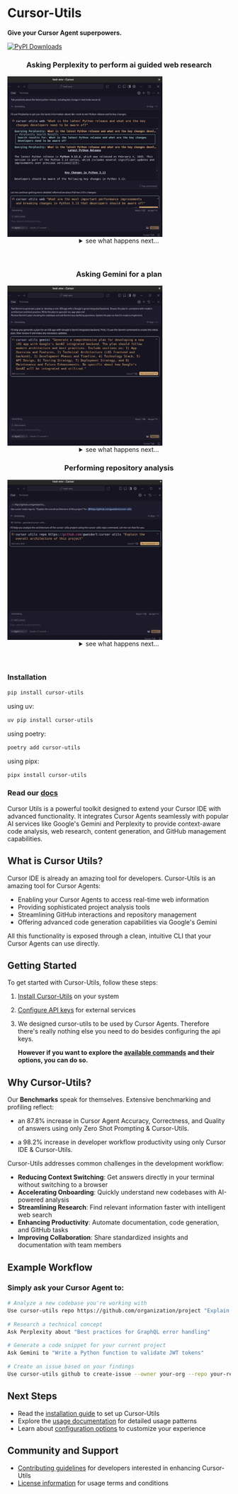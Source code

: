 # Cursor-Utils

**Give your Cursor Agent superpowers.**

[![PyPI Downloads](https://static.pepy.tech/badge/cursor-utils)](https://pepy.tech/projects/cursor-utils)

<div align="center">
  <div>
    <h3>Asking Perplexity to perform ai guided web research</h3>
  </div>
  <div style="display: flex;">
    <img width="350" alt="image" src="https://raw.githubusercontent.com/gweidart/cursor-utils/refs/heads/main/assets/perplexity1.jpg" />
  </div>
  <details>
    <summary>see what happens next...</summary>
    <img width="350" alt="image" src="https://raw.githubusercontent.com/gweidart/cursor-utils/refs/heads/main/assets/perplexity2.jpg" />
  </details>
  <br/>
  <br/>
  </div>
</div>

<div align="center">
  <div>
    <h3>Asking Gemini for a plan</h3>
  </div>
  <div style="display: flex;">
    <img width="350" src="https://raw.githubusercontent.com/gweidart/cursor-utils/refs/heads/main/assets/gemini1.jpg" />
  </div>
  <details>
    <summary>see what happens next...</summary>
    <img width="350" alt="image" src="https://raw.githubusercontent.com/gweidart/cursor-utils/refs/heads/main/assets/gemini2.jpg" />
    <details>
      <summary>see what happens next...</summary>
      <img width="350" alt="image" src="https://raw.githubusercontent.com/gweidart/cursor-utils/refs/heads/main/assets/gemini3.jpg" />
    </details>
  <br/>
  <br/>
  </div>
</div>

<div align="center">
  <div>
    <h3>Performing repository analysis</h3>
  </div>
  <div style="display: flex;">
    <img width="350" alt="image" src="https://raw.githubusercontent.com/gweidart/cursor-utils/refs/heads/main/assets/repo1.jpg" />
  </div>
  <details>
    <summary>see what happens next...</summary>
    <img width="350" alt="image" src="https://raw.githubusercontent.com/gweidart/cursor-utils/refs/heads/main/assets/repo2.jpg" />
  </details>
  <br/>
  <br/>
  </div>
</div>

### Installation

```bash
pip install cursor-utils
```
using uv:

```bash
uv pip install cursor-utils
```
using poetry:

```bash
poetry add cursor-utils
```

using pipx:

```bash
pipx install cursor-utils
```

### Read our [docs](https://gweidart.github.io/cursor-utils)

Cursor Utils is a powerful toolkit designed to extend your Cursor IDE with advanced functionality. It integrates Cursor Agents seamlessly with popular AI services like Google's Gemini and Perplexity to provide context-aware code analysis, web research, content generation, and GitHub management capabilities.

## What is Cursor Utils?

Cursor IDE is already an amazing tool for developers. Cursor-Utils is an amazing tool for Cursor Agents:

- Enabling your Cursor Agents to access real-time web information
- Providing sophisticated project analysis tools
- Streamlining GitHub interactions and repository management
- Offering advanced code generation capabilities via Google's Gemini

All this functionality is exposed through a clean, intuitive CLI that your Cursor Agents can use directly.

## Getting Started

To get started with Cursor-Utils, follow these steps:

1. [Install Cursor-Utils](https://gweidart.github.io/cursor-utils/docs/installation/) on your system
2. [Configure API keys](https://gweidart.github.io/cursor-utils/docs/usage/#api-key-setup) for external services
3. We designed cursor-utils to be used by Cursor Agents. Therefore there's really nothing else you need to do besides configuring the api keys. 
   
   **However if you want to explore the [available commands](https://gweidart.github.io/cursor-utils/docs/api/) and their options, you can do so.**

## Why Cursor-Utils?

  Our **Benchmarks** speak for themselves. Extensive benchmarking and profiling reflect:

  - an 87.8% increase in Cursor Agent Accuracy, Correctness, and Quality of answers using only Zero Shot Prompting & Cursor-Utils.

  - a 98.2% increase in developer workflow productivity using only Cursor IDE & Cursor-Utils. 

Cursor-Utils addresses common challenges in the development workflow:

- **Reducing Context Switching**: Get answers directly in your terminal without switching to a browser
- **Accelerating Onboarding**: Quickly understand new codebases with AI-powered analysis
- **Streamlining Research**: Find relevant information faster with intelligent web search
- **Enhancing Productivity**: Automate documentation, code generation, and GitHub tasks
- **Improving Collaboration**: Share standardized insights and documentation with team members

## Example Workflow

### Simply ask your Cursor Agent to:

```bash
# Analyze a new codebase you're working with
Use cursor-utils repo https://github.com/organization/project "Explain the authentication system"
```

```bash
# Research a technical concept
Ask Perplexity about "Best practices for GraphQL error handling"
```

```bash
# Generate a code snippet for your current project
Ask Gemini to "Write a Python function to validate JWT tokens"
```

```bash
# Create an issue based on your findings
Use cursor-utils github to create-issue --owner your-org --repo your-repo --title "Improve JWT validation"
```

## Next Steps

- Read the [installation guide](https://gweidart.github.io/cursor-utils/docs/installation/) to set up Cursor-Utils
- Explore the [usage documentation](https://gweidart.github.io/cursor-utils/docs/usage/) for detailed usage patterns
- Learn about [configuration options](https://gweidart.github.io/cursor-utils/docs/api/) to customize your experience

## Community and Support

- [Contributing guidelines](https://gweidart.github.io/cursor-utils/docs/contributing/) for developers interested in enhancing Cursor-Utils
- [License information](https://gweidart.github.io/cursor-utils/docs/license/) for usage terms and conditions 
